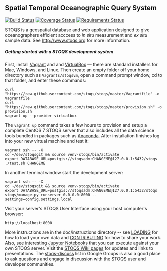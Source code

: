 Spatial Temporal Oceanographic Query System
-------------------------------------------

[![Build Status](https://travis-ci.org/stoqs/stoqs.svg)](https://travis-ci.org/stoqs/stoqs)
[![Coverage Status](https://coveralls.io/repos/stoqs/stoqs/badge.svg?branch=master&service=github)](https://coveralls.io/github/stoqs/stoqs?branch=master)
[![Requirements Status](https://requires.io/github/stoqs/stoqs/requirements.svg?branch=master)](https://requires.io/github/stoqs/stoqs/requirements/?branch=master)

STOQS is a geospatial database and web application designed to give oceanographers
efficient acccess to *in situ* measurement and *ex situ* sample data.
See http://www.stoqs.org for more information.

##### Getting started with a STOQS development system 

First, install [Vagrant](https://www.vagrantup.com/) and and [VirtualBox](doc/instructions/VirtualBox.md)
&mdash; there are standard installers for Mac, Windows, and Linux. Then create an empty folder off your 
home directory such as `Vagrants/stoqsvm`, open a command prompt window, cd to that folder, and enter these 
commands:

    curl "https://raw.githubusercontent.com/stoqs/stoqs/master/Vagrantfile" -o Vagrantfile
    curl "https://raw.githubusercontent.com/stoqs/stoqs/master/provision.sh" -o provision.sh
    vagrant up --provider virtualbox

The `vagrant up` command takes a few hours to provision and setup a complete CentOS 7 
STOQS server that also includes all the data science tools bundled in packages such as
[Anaconda](https://www.continuum.io/).  After installation finishes log into your
new virtual machine and test it:

    vagrant ssh -- -X
    cd ~/dev/stoqsgit && source venv-stoqs/bin/activate
    export DATABASE_URL=postgis://stoqsadm:CHANGEME@127.0.0.1:5432/stoqs
    ./test.sh CHANGEME

In another terminal window start the development server:

    vagrant ssh -- -X
    cd ~/dev/stoqsgit && source venv-stoqs/bin/activate
    export DATABASE_URL=postgis://stoqsadm:CHANGEME@127.0.0.1:5432/stoqs
    stoqs/manage.py runserver 0.0.0.0:8000 --settings=config.settings.local

Visit your server's STOQS User Interface using your host computer's browser:

    http://localhost:8000

More instructions are in the doc/instructions directory -- see [LOADING](doc/instructions/LOADING.md) 
for how to load your own data and [CONTRIBUTING](doc/instructions/CONTRIBUTING.md) for how to share your work.
Also, see interesting [Jupyter Notebooks](stoqs/contrib/notebooks) that you can execute against your own STOQS server.
Visit the [STOQS Wiki pages](https://github.com/stoqs/stoqs/wiki) for updates and links to presentations.
The [stoqs-discuss](https://groups.google.com/forum/#!forum/stoqs-discuss) list in Google Groups is also 
a good place to ask questions and engage in discussion with the STOQS user and developer communities.

